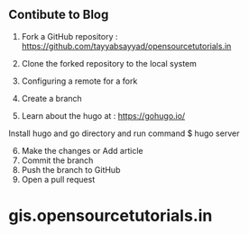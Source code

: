 ## Contibute to Blog

1) Fork a GitHub repository : https://github.com/tayyabsayyad/opensourcetutorials.in

2) Clone the forked repository to the local system
3) Configuring a remote for a fork
4) Create a branch

5) Learn about the hugo at : https://gohugo.io/

Install hugo and go directory and run command
    $ hugo server

6) Make the changes or Add article
7) Commit the branch
8) Push the branch to GitHub
9) Open a pull request
# gis.opensourcetutorials.in
